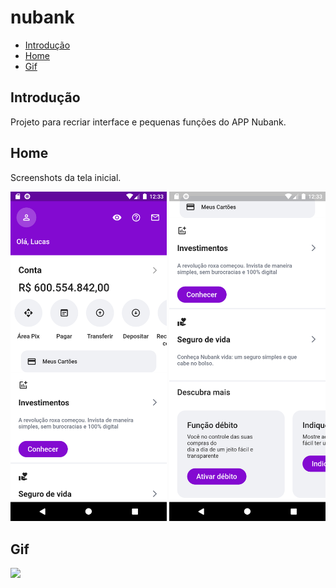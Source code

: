 # nubank

* [Introdução](#Introdução)
* [Home](#Home)
* [Gif](#Gif)

## Introdução

Projeto para recriar interface e pequenas funções do APP Nubank.

## Home

Screenshots da tela inicial.

<p float="left">
  <img src="/screenshots/home1.png" width="250" />
  <img src="/screenshots/home2.png" width="250" />

## Gif
<p float="center">
    <img src="/screenshots/gif.gif" width="250" />